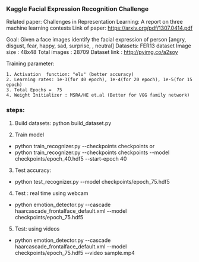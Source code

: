  
### Kaggle Facial Expression Recognition Challenge

Related paper:  Challenges in Representation Learning: A report on three machine learning contests 
Link of paper: https://arxiv.org/pdf/1307.0414.pdf

Goal: Given a face images identify the facial expression of person 
          [angry, disgust, fear, happy, sad, surprise, , neutral]
Datasets: FER13 dataset
Image size      :   48x48
Total images  :   28709
Dataset link    :    http://pyimg.co/a2soy


Training  parameter:

	1. Activation  function: "elu" (better accuracy)
	2. Learning rates: 1e-3(for 40 epoch), 1e-4(for 20 epoch), 1e-5(for 15 epoch)
	3. Total Epochs =  75
	4. Weight Initializer : MSRA/HE et.al (Better for VGG family network)


### steps:
1. Build datasets:
python build_dataset.py

2. Train model
 - python train_recognizer.py --checkpoints checkpoints    or 
 - python train_recognizer.py --checkpoints checkpoints --model checkpoints/epoch_40.hdf5 --start-epoch 40

3. Test accuracy:
 - python test_recognizer.py --model checkpoints/epoch_75.hdf5

4. Test : real time using webcam
 - python emotion_detector.py --cascade haarcascade_frontalface_default.xml --model checkpoints/epoch_75.hdf5

5. Test: using videos

 - python emotion_detector.py --cascade haarcascade_frontalface_default.xml  --model checkpoints/epoch_75.hdf5 --video sample.mp4

